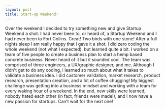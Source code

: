 ```yaml
---
layout: post
title: Start-Up Weekend!
---
```


  Over the weekend I decided to try something new and give Startup Weekend a shot.  I had never been to, or heard of, a Startup Weekend and I had never been to Fort Collins. Great! Two birds with one stone! After a full nights sleep I am really happy that I gave it a shot. I did zero coding the whole weekend (not what I expected), but learned quite a bit. I worked on a team of five people to create a business plan to start a hemp based concrete business. Never heard of it but it sounded cool. The team was comprised of three engineers, a UX/graphic designer, and me. Although I didn't get to do any coding, I learned so much about what it takes to validate a business idea. I did customer validation, market research, product research, presentation creation, and a lot of coffee chugging! My biggest challenge was getting into a business mindset and working with a team for every waking hour of a weekend. In the end, new skills were learned, nobody hated each other (in fact, friends were made!), and I now have a new passion for startups. Can't wait for the next one!
